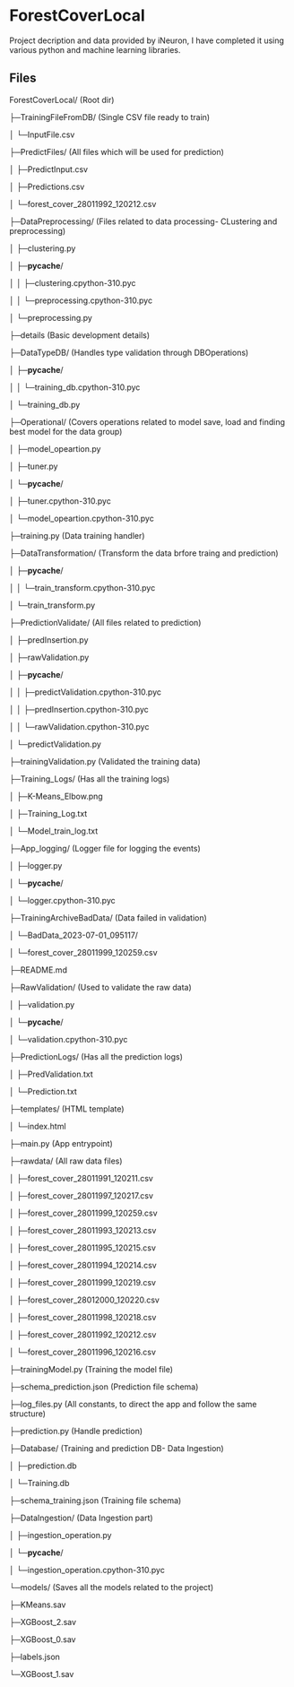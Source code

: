 # ForestCoverLocal
Project decription and data provided by iNeuron, I have completed it using various python and machine learning libraries.

## Files
ForestCoverLocal/         (Root dir)

├─TrainingFileFromDB/     (Single CSV file ready to train)

│ └─InputFile.csv

├─PredictFiles/           (All files which will be used for prediction)

│ ├─PredictInput.csv

│ ├─Predictions.csv

│ └─forest_cover_28011992_120212.csv

├─DataPreprocessing/      (Files related to data processing- CLustering and preprocessing)

│ ├─clustering.py

│ ├─__pycache__/

│ │ ├─clustering.cpython-310.pyc

│ │ └─preprocessing.cpython-310.pyc

│ └─preprocessing.py

├─details                  (Basic development details)

├─DataTypeDB/              (Handles type validation through DBOperations)

│ ├─__pycache__/

│ │ └─training_db.cpython-310.pyc

│ └─training_db.py

├─Operational/             (Covers operations related to model save, load and finding best model for the data group)

│ ├─model_opeartion.py

│ ├─tuner.py

│ └─__pycache__/

│   ├─tuner.cpython-310.pyc

│   └─model_opeartion.cpython-310.pyc

├─training.py              (Data training handler)

├─DataTransformation/      (Transform the data brfore traing and prediction)

│ ├─__pycache__/

│ │ └─train_transform.cpython-310.pyc

│ └─train_transform.py

├─PredictionValidate/      (All files related to prediction)

│ ├─predInsertion.py

│ ├─rawValidation.py

│ ├─__pycache__/

│ │ ├─predictValidation.cpython-310.pyc

│ │ ├─predInsertion.cpython-310.pyc

│ │ └─rawValidation.cpython-310.pyc

│ └─predictValidation.py

├─trainingValidation.py    (Validated the training data)

├─Training_Logs/           (Has all the training logs)

│ ├─K-Means_Elbow.png

│ ├─Training_Log.txt

│ └─Model_train_log.txt

├─App_logging/             (Logger file for logging the events)

│ ├─logger.py

│ └─__pycache__/

│   └─logger.cpython-310.pyc

├─TrainingArchiveBadData/  (Data failed in validation)

│ └─BadData_2023-07-01_095117/

│   └─forest_cover_28011999_120259.csv

├─README.md

├─RawValidation/           (Used to validate the raw data)

│ ├─validation.py

│ └─__pycache__/

│   └─validation.cpython-310.pyc

├─PredictionLogs/          (Has all the prediction logs)

│ ├─PredValidation.txt

│ └─Prediction.txt

├─templates/               (HTML template)

│ └─index.html

├─main.py                  (App entrypoint)

├─rawdata/                 (All raw data files)

│ ├─forest_cover_28011991_120211.csv

│ ├─forest_cover_28011997_120217.csv

│ ├─forest_cover_28011999_120259.csv

│ ├─forest_cover_28011993_120213.csv

│ ├─forest_cover_28011995_120215.csv

│ ├─forest_cover_28011994_120214.csv

│ ├─forest_cover_28011999_120219.csv

│ ├─forest_cover_28012000_120220.csv

│ ├─forest_cover_28011998_120218.csv

│ ├─forest_cover_28011992_120212.csv

│ └─forest_cover_28011996_120216.csv

├─trainingModel.py          (Training the model file)

├─schema_prediction.json    (Prediction file schema)

├─log_files.py              (All constants, to direct the app and follow the same structure)

├─prediction.py             (Handle prediction)

├─Database/                 (Training and prediction DB- Data Ingestion)

│ ├─prediction.db

│ └─Training.db

├─schema_training.json      (Training file schema)

├─DataIngestion/            (Data Ingestion part)

│ ├─ingestion_operation.py

│ └─__pycache__/

│   └─ingestion_operation.cpython-310.pyc

└─models/                   (Saves all the models related to the project)

  ├─KMeans.sav
  
  ├─XGBoost_2.sav
  
  ├─XGBoost_0.sav
  
  ├─labels.json
  
  └─XGBoost_1.sav

